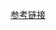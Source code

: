 [参考链接](https://blog.csdn.net/weixin_41635393/article/details/109308803?ops_request_misc=%257B%2522request%255Fid%2522%253A%2522165485063316782184628529%2522%252C%2522scm%2522%253A%252220140713.130102334.pc%255Fall.%2522%257D&request_id=165485063316782184628529&biz_id=0&utm_medium=distribute.pc_search_result.none-task-blog-2~all~first_rank_ecpm_v1~rank_v31_ecpm-2-109308803-null-null.142^v13^pc_search_result_control_group,157^v14^control&utm_term=python+%E6%9C%89%E9%94%81%E5%90%97&spm=1018.2226.3001.4187)